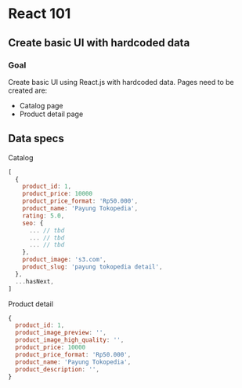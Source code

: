 # React 101

## Create basic UI with hardcoded data

### Goal

Create basic UI using React.js with hardcoded data.
Pages need to be created are:

- Catalog page
- Product detail page

## Data specs

Catalog

```js
[
  {
    product_id: 1,
    product_price: 10000
    product_price_format: 'Rp50.000',
    product_name: 'Payung Tokopedia',
    rating: 5.0,
    seo: {
      ... // tbd
      ... // tbd
      ... // tbd
    },
    product_image: 's3.com',
    product_slug: 'payung tokopedia detail',
  },
  ...hasNext,
]
```

Product detail

```js
{
  product_id: 1,
  product_image_preview: '',
  product_image_high_quality: '',
  product_price: 10000
  product_price_format: 'Rp50.000',
  product_name: 'Payung Tokopedia',
  product_description: '',
}
```
